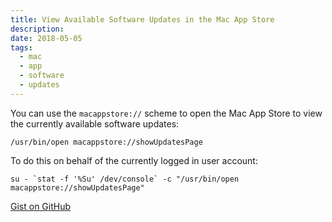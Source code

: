```yaml
---
title: View Available Software Updates in the Mac App Store
description:
date: 2018-05-05
tags:
  - mac
  - app
  - software
  - updates
---
```


You can use the `macappstore://` scheme to open the Mac App Store to view the currently available software updates:

```
/usr/bin/open macappstore://showUpdatesPage
```

To do this on behalf of the currently logged in user account:

```
su - `stat -f '%Su' /dev/console` -c "/usr/bin/open macappstore://showUpdatesPage"
```

[Gist on GitHub](https://gist.github.com/lucascantor/0e3bc44a0ec64b6edc96440fecf644c6)
